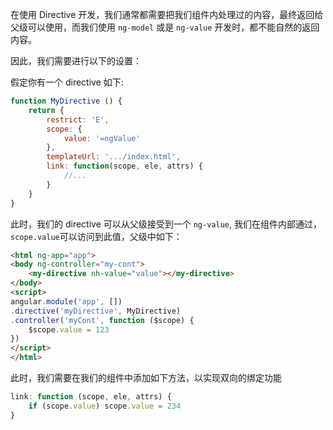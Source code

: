 在使用 Directive 开发，我们通常都需要把我们组件内处理过的内容，最终返回给父级可以使用，而我们使用 `ng-model` 或是 `ng-value` 开发时，都不能自然的返回内容。

因此，我们需要进行以下的设置：

假定你有一个 directive 如下:

```js
function MyDirective () {
    return {
        restrict: 'E',
        scope: {
            value: '=ngValue'
        },
        templateUrl: '.../index.html',
        link: function(scope, ele, attrs) {
            //...
        }
    }
}
```

此时，我们的 directive 可以从父级接受到一个 `ng-value`, 我们在组件内部通过，`scope.value`可以访问到此值，父级中如下：

```html
<html ng-app="app">
<body ng-controller="my-cont">
    <my-directive nh-value="value"></my-directive>
</body>
<script>
angular.module('app', [])
.directive('myDirective', MyDirective)
.controller('myCont', function ($scope) {
    $scope.value = 123
})
</script>
</html>
```

此时，我们需要在我们的组件中添加如下方法，以实现双向的绑定功能
```js
link: function (scope, ele, attrs) {
    if (scope.value) scope.value = 234
}
```

